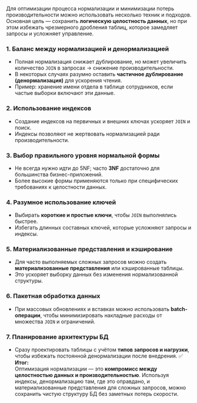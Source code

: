 Для оптимизации процесса нормализации и минимизации потерь производительности можно использовать несколько техник и подходов. Основная цель — сохранить **логическую целостность данных**, но при этом избежать чрезмерного дробления таблиц, которое замедляет запросы и усложняет управление.
### 1. **Баланс между нормализацией и денормализацией**
- Полная нормализация снижает дублирование, но может увеличить количество `JOIN` в запросах → снижение производительности.
- В некоторых случаях разумно оставить **частичное дублирование (денормализация)** для ускорения чтения.
- Пример: хранение имени отдела в таблице сотрудников, если частые выборки включают эти данные.
### 2. **Использование индексов**
- Создание индексов на первичных и внешних ключах ускоряет `JOIN` и поиск.
- Индексы позволяют не жертвовать нормализацией ради производительности.
### 3. **Выбор правильного уровня нормальной формы**
- Не всегда нужно идти до 5NF; часто **3NF** достаточно для большинства бизнес-приложений.
- Более высокие формы применяются только при специфических требованиях к целостности данных.
### 4. **Разумное использование ключей**
- Выбирать **короткие и простые ключи**, чтобы `JOIN` выполнялись быстрее.
- Избегать длинных составных ключей, которые усложняют запросы и индексы.
### 5. **Материализованные представления и кэширование**
- Для часто выполняемых сложных запросов можно создать **материализованные представления** или кэшированные таблицы.
- Это ускоряет выборку данных без изменения нормализованной структуры.
### 6. **Пакетная обработка данных**
- При массовых обновлениях и вставках можно использовать **batch-операции**, чтобы минимизировать накладные расходы от множества `JOIN` и ограничений.
### 7. **Планирование архитектуры БД**
- Сразу проектировать таблицы с учётом **типов запросов и нагрузки**, чтобы избежать постоянной денормализации после внедрения.
✅ **Итог:**  
Оптимизация нормализации — это **компромисс между целостностью данных и производительностью**. Используя индексы, денормализацию там, где это оправдано, и материализованные представления для сложных запросов, можно сохранить чистую структуру БД без заметных потерь скорости.
